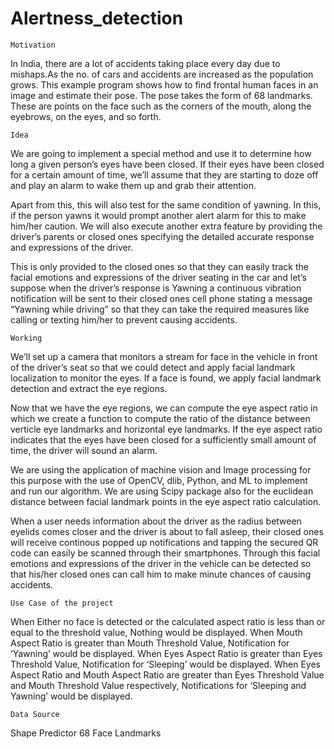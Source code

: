 # Alertness_detection

    Motivation
    
In India, there are a lot of accidents taking place every day due to mishaps.As the no. of cars and accidents are increased as the population grows. This example program shows how to find frontal human faces in an image and estimate their pose. The pose takes the form of 68 landmarks. These are points on the face such as the corners of the mouth, along the eyebrows, on the eyes, and so forth.

    Idea

We are going to implement a special method and use it to determine how long a given person’s eyes have been closed. If their eyes have been closed for a certain amount of time, we’ll assume that they are starting to doze off and play an alarm to wake them up and grab their attention.

Apart from this, this will also test for the same condition of yawning. In this, if the person yawns it would prompt another alert alarm for this to make him/her caution. We will also execute another extra feature by providing the driver’s parents or closed ones specifying the detailed accurate response and expressions of the driver. 

This is only provided to the closed ones so that they can easily track the facial emotions and expressions of the driver seating in the car and let’s suppose when the driver’s response is Yawning a continuous vibration notification will be sent to their closed ones cell phone stating a message “Yawning while driving” so that they can take the required measures like calling or texting him/her to prevent causing accidents.

    Working

We’ll set up a camera that monitors a stream for face in the vehicle in front of the driver’s seat so that we could detect and apply facial landmark localization to monitor the eyes. If a face is found, we apply facial landmark detection and extract the eye regions.

Now that we have the eye regions, we can compute the eye aspect ratio in which we create a function to compute the ratio of the distance between verticle eye landmarks and horizontal eye landmarks. If the eye aspect ratio indicates that the eyes have been closed for a sufficiently small amount of time, the driver will sound an alarm.

We are using the application of machine vision and Image processing for this purpose with the use of OpenCV, dlib, Python, and ML to implement and run our algorithm. We are using Scipy package also for the euclidean distance between facial landmark points in the eye aspect ratio calculation.

When a user needs information about the driver as the radius between eyelids comes closer and the driver is about to fall asleep, their closed ones will receive continous popped up notifications and tapping the secured QR code can easily be scanned through their smartphones. Through this facial emotions and expressions of the driver in the vehicle can be detected so that his/her closed ones can call him to make minute chances of causing accidents.

    Use Case of the project

When Either no face is detected or the calculated aspect ratio is less than or equal to the threshold value, Nothing would be displayed.
When Mouth Aspect Ratio is greater than Mouth Threshold Value, Notification for ‘Yawning’ would be displayed.
When Eyes Aspect Ratio is greater than Eyes Threshold Value, Notification for ‘Sleeping’ would be displayed.
When Eyes Aspect Ratio and Mouth Aspect Ratio are greater than Eyes Threshold Value and Mouth Threshold Value respectively, Notifications for ‘Sleeping and Yawning’ would be displayed.

    Data Source
    
Shape Predictor 68 Face Landmarks
